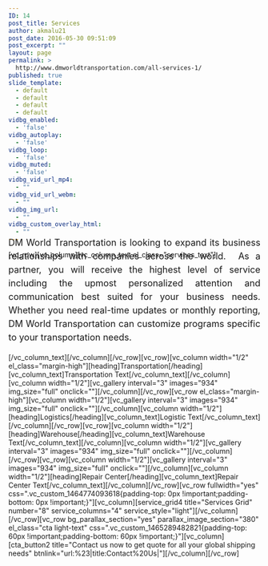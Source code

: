```yaml
---
ID: 14
post_title: Services
author: akmalu21
post_date: 2016-05-30 09:51:09
post_excerpt: ""
layout: page
permalink: >
  http://www.dmworldtransportation.com/all-services-1/
published: true
slide_template:
  - default
  - default
  - default
  - default
vidbg_enabled:
  - 'false'
vidbg_autoplay:
  - 'false'
vidbg_loop:
  - 'false'
vidbg_muted:
  - 'false'
vidbg_vid_url_mp4:
  - ""
vidbg_vid_url_webm:
  - ""
vidbg_img_url:
  - ""
vidbg_custom_overlay_html:
  - ""
---
```

[vc_row][vc_column][vc_column_text el_class="services_text"]
<p style="font-size: large; text-align: justify; margin-top: -60px; line-height: 1.5;">DM World Transportation is looking to expand its business relationships with companies across the world.  As a partner, you will receive the highest level of service including the upmost personalized attention and communication best suited for your business needs. Whether you need real-time updates or monthly reporting, DM World Transportation can customize programs specific to your transportation needs.</p>
[/vc_column_text][/vc_column][/vc_row][vc_row][vc_column width="1/2" el_class="margin-high"][heading]Transportation[/heading][vc_column_text]Transportation Text[/vc_column_text][/vc_column][vc_column width="1/2"][vc_gallery interval="3" images="934" img_size="full" onclick=""][/vc_column][/vc_row][vc_row el_class="margin-high"][vc_column width="1/2"][vc_gallery interval="3" images="934" img_size="full" onclick=""][/vc_column][vc_column width="1/2"][heading]Logistics[/heading][vc_column_text]Logistic Text[/vc_column_text][/vc_column][/vc_row][vc_row][vc_column width="1/2"][heading]Warehouse[/heading][vc_column_text]Warehouse Text[/vc_column_text][/vc_column][vc_column width="1/2"][vc_gallery interval="3" images="934" img_size="full" onclick=""][/vc_column][/vc_row][vc_row][vc_column width="1/2"][vc_gallery interval="3" images="934" img_size="full" onclick=""][/vc_column][vc_column width="1/2"][heading]Repair Center[/heading][vc_column_text]Repair Center Text[/vc_column_text][/vc_column][/vc_row][vc_row fullwidth="yes" css=".vc_custom_1464774093618{padding-top: 0px !important;padding-bottom: 0px !important;}"][vc_column][service_grid4 title="Services Grid" number="8" service_columns="4" service_style="light"][/vc_column][/vc_row][vc_row bg_parallax_section="yes" parallax_image_section="380" el_class="cta light-text" css=".vc_custom_1465289482821{padding-top: 60px !important;padding-bottom: 60px !important;}"][vc_column][cta_button2 title="Contact us now to get quote for all your global shipping needs" btnlink="url:%23|title:Contact%20Us|"][/vc_column][/vc_row]